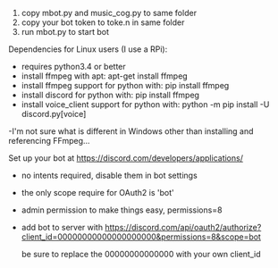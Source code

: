 1. copy mbot.py and music_cog.py to same folder
2. copy your bot token to toke.n in same folder
3. run mbot.py to start bot

Dependencies for Linux users (I use a RPi):
- requires python3.4 or better
- install ffmpeg with apt: apt-get install ffmpeg
- install ffmpeg support for python with: pip install ffmpeg
- install discord for python with: pip install ffmpeg
- install voice_client support for python with: python -m pip install -U discord.py[voice]

-I'm not sure what is different in Windows other than installing and referencing FFmpeg...

Set up your bot at https://discord.com/developers/applications/  
- no intents required, disable them in bot settings
- the only scope require for OAuth2 is 'bot'
- admin permission to make things easy, permissions=8
- add bot to server with https://discord.com/api/oauth2/authorize?client_id=00000000000000000000&permissions=8&scope=bot
  
  be sure to replace the 00000000000000 with your own client_id

